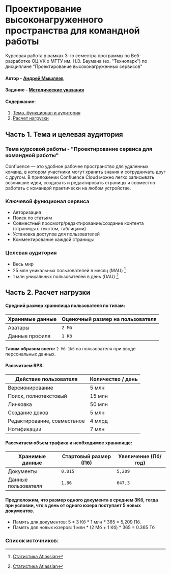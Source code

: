 # Проектирование высоконагруженного пространства для командной работы

Курсовая работа в рамках 3-го семестра программы по Веб-разработке ОЦ VK x МГТУ им. Н.Э. Баумана (ex. "Технопарк") по дисциплине "Проектирование высоконагруженных сервисов"

#### Автор - [Андрей Мышляев](https://park.vk.company/profile/a.myshliaev/ "Страница на портале VK x МГТУ")
#### Задание - [Методические указания](https://github.com/init/highload/blob/main/homework_architecture.md)

#### Содержание:
1. [Тема, функционал и аудитория](#1)
2. [Расчет нагрузки](#2)


## Часть 1. Тема и целевая аудитория <a name="1"></a>

### Тема курсовой работы - **"Проектирование сервиса для командной работы"**
Confluence — это удобное рабочее пространство для удаленных команд, в котором участники могут хранить знания и сотрудничать друг с другом. В приложении Confluence Cloud можно легко записывать возникшие идеи, создавать и редактировать страницы и совместно работать с командой практически на любом устройстве.


### Ключевой функционал сервиса
- Авторизация
- Поиск по статьям
- Совместный просмотр/редактирование/создание контента (страницы с текстом, таблицами)
- Установка доступов для пользователей
- Комментирование каждой страницы

### Целевая аудитория
- Весь мир
- 25 млн уникальных пользователей в месяц (MAU) [^1]
- 1 млн уникальных пользователей в день (DAU) [^1]

## Часть 2. Расчет нагрузки <a name="2"></a>

#### Средний размер хранилища пользователя по типам:

| Хранимые данные   | Оценочный размер на пользователя         |
|-------------------|------------------------------------------|
| Аватары              | `2 Мб`                            |
| Данные профиля              | `1 Кб`                     |


**Таким образом всего:** `2 Мб 1Кб` на пользователя при вводе персональных данных.

#### Рассчитаем RPS:

|Действие пользователя |Количество / день|
| ------------- |-------------|
|Версионирование| 5 млн |
|Поиск, полнотекстовый| 15 млн |
|Линковка| 50 млн |
|Создание доков | 5 млн |
|Редактирование, совмествное| 4 млрд |
|Нотификации| 7 млн |


#### Рассчитаем объем трафика и необходимое хранилище:

| Хранимые данные   | Стартовый размер (Пб)  | Увеличение (Пб/год)    |
|-------------------|------------------------|------------------|
| Документы              | `0.015`            |        `5,209`       |
| Данные пользователя              | `1,86`  |          `647,3`         |

#### Предположим, что размер одного документа в среднем 3Кб, тогда при условии, что в день от одного юзера поступает 5 новых документов.
- Память для документов: 5 * 3 Кб * 1 млн * 365 =  5,209 Пб.
- Память дял новых юзеров: 1 млн * (2 Мб + 1 Кб) * 365 = 0.365 Тб


### Список источников:
[^1]: [Статистика Atlassian](https://www.atlassian.com/ru/customers/the-telegraph)

[^2]: [Статистика Hypestat](https://hypestat.com/info/confluence.atlassian.com)

[^3]: [Данные по макс размеру](https://confluence.atlassian.com/confkb/how-to-detect-5mb-of-text-on-page-858576591.html)

